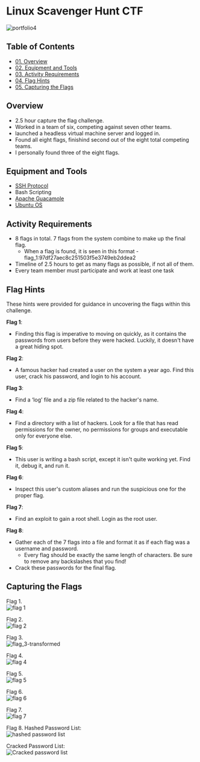 # Linux Scavenger Hunt CTF

![portfolio4](https://github.com/CJanecka/Projects_and_CTFs/assets/131223318/3f13fc8f-0a98-4e10-8392-8d854c93a283)

## Table of Contents

  + [01. Overview](#Overview)
  + [02. Equipment and Tools](#Equipment-and-Tools)
  + [03. Activity Requirements](#Activity-Requirements)
  + [04. Flag Hints](#Flag-Hints)
  + [05. Capturing the Flags](#Capturing-the-Flags)

## Overview

- 2.5 hour capture the flag challenge.
- Worked in a team of six, competing against seven other teams.
- launched a headless virtual machine server and logged in.
- Found all eight flags, finishind second out of the eight total competing teams.
- I personally found three of the eight flags.

## Equipment and Tools

- [SSH Protocol](https://www.ssh.com/academy/ssh/protocol)
- Bash Scripting
- [Apache Guacamole](https://guacamole.apache.org/)
- [Ubuntu OS](https://ubuntu.com/desktop)

## Activity Requirements

- 8 flags in total. 7 flags from the system combine to make up the final flag.
  + When a flag is found, it is seen in this format - flag_1:97df27aec8c251503f5e3749eb2ddea2
- Timeline of 2.5 hours to get as many flags as possible, if not all of them.
- Every team member must participate and work at least one task

## Flag Hints

These hints were provided for guidance in uncovering the flags within this challenge.

**Flag 1**:
  + Finding this flag is imperative to moving on quickly, as it contains the passwords from users before they were hacked. Luckily, it doesn't have a great hiding spot.

**Flag 2**:
  + A famous hacker had created a user on the system a year ago. Find this user, crack his password, and login to his account.

**Flag 3**:
  + Find a ‘log’ file and a zip file related to the hacker's name.

**Flag 4**:
  + Find a directory with a list of hackers. Look for a file that has read permissions for the owner, no permissions for groups and executable only for everyone else.

**Flag 5**:
  + This user is writing a bash script, except it isn't quite working yet. Find it, debug it, and run it.

**Flag 6**:
  + Inspect this user's custom aliases and run the suspicious one for the proper flag.

**Flag 7**:
  + Find an exploit to gain a root shell. Login as the root user.

**Flag 8**:
  + Gather each of the 7 flags into a file and format it as if each flag was a username and password.
    - Every flag should be exactly the same length of characters. Be sure to remove any backslashes that you find!
  + Crack these passwords for the final flag.
  
## Capturing the Flags

<add here>

Flag 1.                                                                                                                          
![flag 1](https://github.com/CJanecka/Projects_and_CTFs/assets/131223318/8ec21f67-b8e3-4cf1-957f-2c0e4c753216)

Flag 2.                                                                                                          
![flag 2](https://github.com/CJanecka/Projects_and_CTFs/assets/131223318/1fa1be45-5f66-42a4-a0ad-9ff50320d096)

Flag 3.                                                                                                              
![flag_3-transformed](https://github.com/CJanecka/Projects_and_CTFs/assets/131223318/0cd3320b-b904-4cb8-affb-8b6cb643312b)

Flag 4.                                                                                                        
![flag 4](https://github.com/CJanecka/Projects_and_CTFs/assets/131223318/74771b20-32eb-4f46-928c-0922326c5111)

Flag 5.                                                                                                        
![flag 5](https://github.com/CJanecka/Projects_and_CTFs/assets/131223318/ae6814d4-711d-4a89-be89-f9bf61326b46)

Flag 6.                                                                                                        
![flag 6](https://github.com/CJanecka/Projects_and_CTFs/assets/131223318/489f6888-f7af-41ae-a2ef-099f99e8bef9)

Flag 7.                                                                                                        
![flag 7](https://github.com/CJanecka/Projects_and_CTFs/assets/131223318/9299b52f-b2f9-4651-9e22-0e8105471226)

Flag 8.
Hashed Password List:                                                                                                        
![hashed password list](https://github.com/CJanecka/Projects_and_CTFs/assets/131223318/05f96b23-c353-4a5d-8d4d-6372e2bb1194)

Cracked Password List:                                                                                                          
![Cracked password list](https://github.com/CJanecka/Projects_and_CTFs/assets/131223318/d154dc1e-e981-49a1-ba11-b5a2ce7b0f7f)
